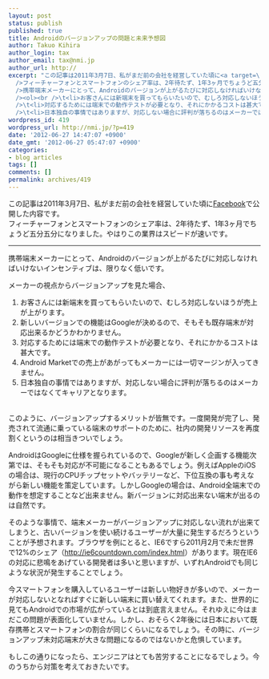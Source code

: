 ```yaml
---
layout: post
status: publish
published: true
title: Androidのバージョンアップの問題と未来予想図
author: Takuo Kihira
author_login: tax
author_email: tax@nmi.jp
author_url: http://
excerpt: "この記事は2011年3月7日、私がまだ前の会社を経営していた頃に<a target=\"_blank\" href=\"http://facebook.com/takuo.kihira/\">Facebook</a>で公開した内容です。<br
  />フィーチャーフォンとスマートフォンのシェア率は、2年待たず、1年3ヶ月でちょうど五分五分になりました。やはりこの業界はスピードが速いです。<br /><hr><br
  />携帯端末メーカーにとって、Androidのバージョンが上がるたびに対応しなければいけないインセンティブは、限りなく低いです。<br /> <br />メーカーの視点からバージョンアップを見た場合、<br
  /><ol><br />\t<li>お客さんには新端末を買ってもらいたいので、むしろ対応しないほうが売上が上がります。</li><br />\t<li>新しいバージョンでの機能はGoogleが決めるので、そもそも既存端末が対応出来るかどうかわかりません。</li><br
  />\t<li>対応するためには端末での動作テストが必要となり、それにかかるコストは甚大です。</li><br />\t<li>Android Marketでの売上があがってもメーカーには一切マージンが入ってきません。</li><br
  />\t<li>日本独自の事情ではありますが、対応しない場合に評判が落ちるのはメーカーではなくてキャリアとなります。</li><br /></ol><br />"
wordpress_id: 419
wordpress_url: http://nmi.jp/?p=419
date: '2012-06-27 14:47:07 +0900'
date_gmt: '2012-06-27 05:47:07 +0900'
categories:
- blog articles
tags: []
comments: []
permalink: archives/419
---
```

<p>この記事は2011年3月7日、私がまだ前の会社を経営していた頃に<a target="_blank" href="http://facebook.com/takuo.kihira/">Facebook</a>で公開した内容です。<br />
フィーチャーフォンとスマートフォンのシェア率は、2年待たず、1年3ヶ月でちょうど五分五分になりました。やはりこの業界はスピードが速いです。</p>
<hr>
携帯端末メーカーにとって、Androidのバージョンが上がるたびに対応しなければいけないインセンティブは、限りなく低いです。
<p>メーカーの視点からバージョンアップを見た場合、</p>
<ol>
<li>お客さんには新端末を買ってもらいたいので、むしろ対応しないほうが売上が上がります。</li>
<li>新しいバージョンでの機能はGoogleが決めるので、そもそも既存端末が対応出来るかどうかわかりません。</li>
<li>対応するためには端末での動作テストが必要となり、それにかかるコストは甚大です。</li>
<li>Android Marketでの売上があがってもメーカーには一切マージンが入ってきません。</li>
<li>日本独自の事情ではありますが、対応しない場合に評判が落ちるのはメーカーではなくてキャリアとなります。</li>
</ol>
<p><a id="more"></a><a id="more-419"></a><br />
このように、バージョンアップするメリットが皆無です。一度開発が完了し、発売されて流通に乗っている端末のサポートのために、社内の開発リソースを再度割くというのは相当きついでしょう。</p>
<p>AndroidはGoogleに仕様を握られているので、Googleが新しく企画する機能次第では、そもそも対応が不可能になることもあるでしょう。例えばAppleのiOSの場合は、現行のCPUチップセットやバッテリーなど、下位互換の事も考えながら新しい機能を策定しています。しかしGoogleの場合は、Android全端末での動作を想定することなど出来ません。新バージョンに対応出来ない端末が出るのは自然です。</p>
<p>そのような事情で、端末メーカーがバージョンアップに対応しない流れが出来てしまうと、古いバージョンを使い続けるユーザーが大量に発生するだろうということが予想されます。ブラウザを例にとると、IE6ですら2011月2月で未だ世界で12%のシェア（<a href="http://ie6countdown.com/index.html" target="_blank">http://ie6countdown.com/index.html</a>）があります。現在IE6の対応に悲鳴をあげている開発者は多いと思いますが、いずれAndroidでも同じような状況が発生することでしょう。</p>
<p>今スマートフォンを購入しているユーザーは新しい物好きが多いので、メーカーが対応しないとなればすぐに新しい端末に買い替えてくれます。また、世界的に見てもAndroidでの市場が広がっているとは到底言えません。それゆえに今はまだこの問題が表面化していません。しかし、おそらく2年後には日本において既存携帯とスマートフォンの割合が同じくらいになるでしょう。その時に、バージョンアップ未対応端末が大きな問題になるのではないかと危惧しています。</p>
<p>もしこの通りになったら、エンジニアはとても苦労することになるでしょう。今のうちから対策を考えておきたいです。</p>
